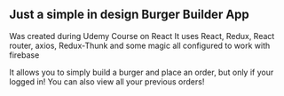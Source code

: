 ## Just a simple in design Burger Builder App

Was created during Udemy Course on React
It uses React, Redux, React router, axios, Redux-Thunk and some magic all configured to work with firebase

It allows you to simply build a burger and place an order, but only if your logged in! You can also view all your previous orders!
